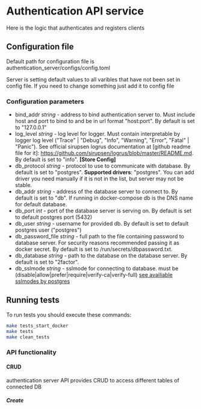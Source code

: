 # Authentication API service
Here is the logic that authenticates and registers clients


## Configuration file
Default path for configuration file is authentication_server/configs/config.toml

Server is setting default values to all varibles that have not been set in config file. If you need to change something just add it to config file

### Configuration parameters

- bind_addr *string* - address to bind authentication server to. Must include host and port to bind to and be in url format "host:port". By default is set to "127.0.0.1"
- log_level *string* - log level for logger. Must contain interpretable by logger log level ("Trace" | "Debug", "Info", "Warning", "Error", "Fatal" | "Panic"). See official sirupsen logrus documentation at [github readme file for it]: https://github.com/sirupsen/logrus/blob/master/README.md. By default is set to "info".
**\[Store Config\]** 
- db_protocol *string* - protocol to use to communicate with database. By default is set to "postgres". **Supported drivers**: "postgres". You can add driver you need manually if it is not in the list, but server may not be stable.
- db_addr *string* - address of the database server to connect to. By default is set to "db". If running in docker-compose db is the DNS name for default database.
- db_port *int* - port of the database server is serving on. By default is set to default postgres port (5432)
- db_user *string* - username for provided db. By default is set to default postgres user ("postgres")
- db_password_file *string* - full path to the file containing password to database server. For security reasons recommended passing it as docker secret. By default is set to /run/secrets/dbpassword.txt.
- db_database *string* - path to the database on the database server. By default is set to "2factor". 
- db_sslmode *string* - sslmode for connecting to database. must be (disable|allow|prefer|require|verify-ca|verify-full) [see availiable sslmodes by postgres](https://www.postgresql.org/docs/11/libpq-ssl.html#LIBPQ-SSL-PROTECTION)

## Running tests
To run tests you should execute these commands:
```bash
make tests_start_docker
make tests
make clean_tests
```
### API functionality
#### CRUD
authentication server API provides CRUD to access different tables of connected DB
##### Create

